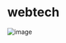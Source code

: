 # webtech

![image](https://github.com/GabrielZolk/webtech/assets/109248116/6842524c-2b28-43cf-bd06-fbc4ecb84712)
